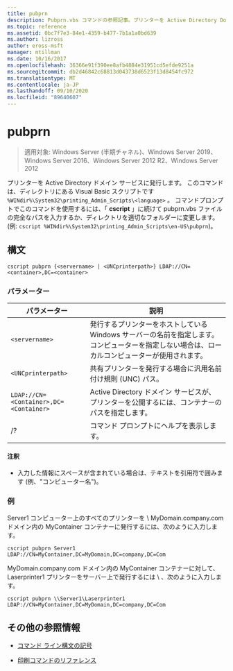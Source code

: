 ```yaml
---
title: pubprn
description: Pubprn.vbs コマンドの参照記事。プリンターを Active Directory Domain Services に発行します。
ms.topic: reference
ms.assetid: 0bc7f7e3-84e1-4359-b477-7b1a1a0bd639
ms.author: lizross
author: eross-msft
manager: mtillman
ms.date: 10/16/2017
ms.openlocfilehash: 36366e91f390ee8afb4884e31951cd5efde9251a
ms.sourcegitcommit: db2d46842c68813d043738d6523f13d8454fc972
ms.translationtype: MT
ms.contentlocale: ja-JP
ms.lasthandoff: 09/10/2020
ms.locfileid: "89640607"
---
```

# <a name="pubprn"></a>pubprn

> 適用対象: Windows Server (半期チャネル)、Windows Server 2019、Windows Server 2016、Windows Server 2012 R2、Windows Server 2012

プリンターを Active Directory ドメイン サービスに発行します。 このコマンドは、ディレクトリにある Visual Basic スクリプトです `%WINdir%\System32\printing_Admin_Scripts\<language>` 。 コマンドプロンプトでこのコマンドを使用するには、「 **cscript** 」に続けて pubprn.vbs ファイルの完全なパスを入力するか、ディレクトリを適切なフォルダーに変更します。 (例: `cscript %WINdir%\System32\printing_Admin_Scripts\en-US\pubprn`)。

## <a name="syntax"></a>構文

```
cscript pubprn {<servername> | <UNCprinterpath>} LDAP://CN=<container>,DC=<container>
```

### <a name="parameters"></a>パラメーター

| パラメーター | 説明 |
|--|--|
| `<servername>` | 発行するプリンターをホストしている Windows サーバーの名前を指定します。 コンピューターを指定しない場合は、ローカルコンピューターが使用されます。 |
| `<UNCprinterpath>` | 共有プリンターを発行する場合に汎用名前付け規則 (UNC) パス。 |
| `LDAP://CN=<Container>,DC=<Container>` | Active Directory ドメイン サービスが、プリンターを公開するには、コンテナーのパスを指定します。 |
| /? | コマンド プロンプトにヘルプを表示します。 |

#### <a name="remarks"></a>注釈

- 入力した情報にスペースが含まれている場合は、テキストを引用符で囲みます (例、"コンピューター名")。

### <a name="examples"></a>例

Server1 コンピューター上のすべてのプリンターを \\ MyDomain.company.com ドメイン内の MyContainer コンテナーに発行するには、次のように入力します。

```
cscript pubprn Server1 LDAP://CN=MyContainer,DC=MyDomain,DC=company,DC=Com
```

MyDomain.company.com ドメイン内の MyContainer コンテナーに対して、Laserprinter1 プリンターをサーバー上で発行するには \\ 、次のように入力します。

```
cscript pubprn \\Server1\Laserprinter1 LDAP://CN=MyContainer,DC=MyDomain,DC=company,DC=Com
```

## <a name="additional-references"></a>その他の参照情報

- [コマンド ライン構文の記号](command-line-syntax-key.md)

- [印刷コマンドのリファレンス](print-command-reference.md)
